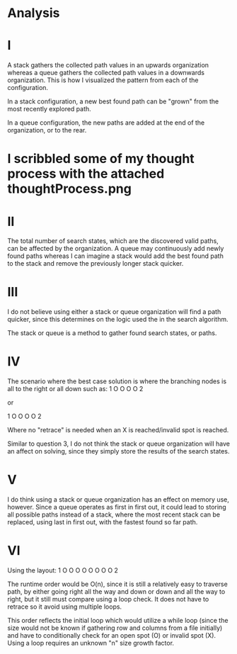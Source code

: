 # Analysis
# I
A stack gathers the collected path values in an upwards organization whereas a queue gathers the collected path values in a downwards organization. This is how I visualized the pattern from each of the configuration.

In a stack configuration, a new best found path can be "grown" from the most recently explored path.

In a queue configuration, the new paths are added at the end of the organization, or to the rear.

# I scribbled some of my thought process with the attached thoughtProcess.png

# II
The total number of search states, which are the discovered valid paths, can be affected by the organization. A queue may continuously add newly found paths whereas I can imagine a stack would add the best found path to the stack and remove the previously longer stack quicker.

# III
I do not believe using either a stack or queue organization will find a path quicker, since this determines on the logic used the in the search algorithm.

The stack or queue is a method to gather found search states, or paths.

# IV
The scenario where the best case solution is where the branching nodes is all to the right or all down such as:
1 O O O O 2

or

1
O
O
O
O
2

Where no "retrace" is needed when an X is reached/invalid spot is reached.

Similar to question 3, I do not think the stack or queue organization will have an affect on solving, since they simply store the results of the search states.

# V
I do think using a stack or queue organization has an effect on memory use, however.
Since a queue operates as first in first out, it could lead to storing all possible paths instead of a stack, where the most recent stack can be replaced, using last in first out, with the fastest found so far path.

# VI
Using the layout:
1 O O O O
O O O O 2

The runtime order would be O(n), since it is still a relatively easy to traverse path, by either going right all the way and down or down and all the way to right, but it still must compare using a loop check. It does not have to retrace so it avoid using multiple loops.

This order reflects the initial loop which would utilize a while loop (since the size would not be known if gathering row and columns from a file initially) and have to conditionally check for an open spot (O) or invalid spot (X). Using a loop requires an unknown "n" size growth factor.